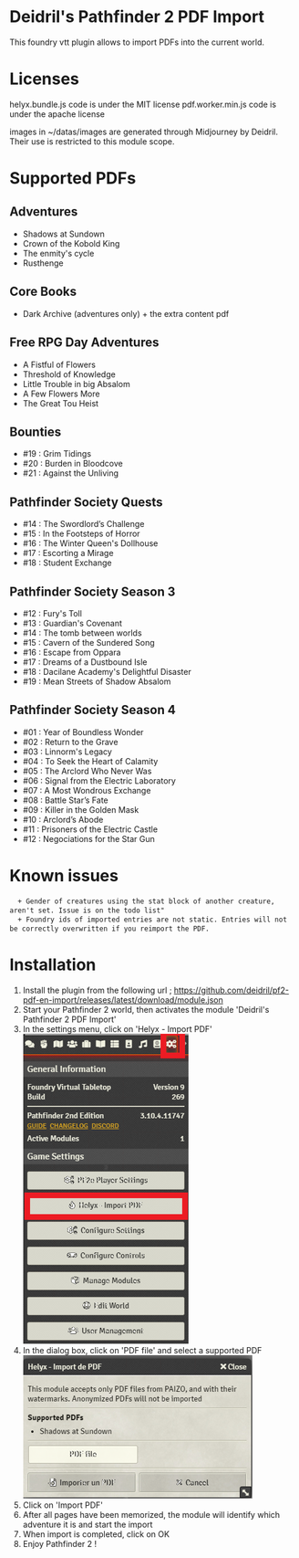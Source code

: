 # Deidril's Pathfinder 2 PDF Import
This foundry vtt plugin allows to import PDFs into the current world. 

# Licenses
helyx.bundle.js code is under the MIT license
pdf.worker.min.js code is under the apache license

images in ~/datas/images are generated through Midjourney by Deidril. Their use is restricted to this module scope.


# Supported PDFs 

## Adventures
- Shadows at Sundown
- Crown of the Kobold King
- The enmity's cycle
- Rusthenge

## Core Books
- Dark Archive (adventures only) + the extra content pdf

## Free RPG Day Adventures
- A Fistful of Flowers
- Threshold of Knowledge
- Little Trouble in big Absalom
- A Few Flowers More
- The Great Tou Heist

## Bounties
- #19 : Grim Tidings
- #20 : Burden in Bloodcove
- #21 : Against the Unliving

## Pathfinder Society Quests
- #14 : The Swordlord’s Challenge
- #15 : In the Footsteps of Horror
- #16 : The Winter Queen's Dollhouse
- #17 : Escorting a Mirage
- #18 : Student Exchange

## Pathfinder Society Season 3
- #12 : Fury's Toll
- #13 : Guardian's Covenant
- #14 : The tomb between worlds
- #15 : Cavern of the Sundered Song
- #16 : Escape from Oppara
- #17 : Dreams of a Dustbound Isle
- #18 : Dacilane Academy's Delightful Disaster
- #19 : Mean Streets of Shadow Absalom

## Pathfinder Society Season 4
- #01 : Year of Boundless Wonder
- #02 : Return to the Grave
- #03 : Linnorm's Legacy
- #04 : To Seek the Heart of Calamity
- #05 : The Arclord Who Never Was
- #06 : Signal from the Electric Laboratory
- #07 : A Most Wondrous Exchange
- #08 : Battle Star’s Fate
- #09 : Killer in the Golden Mask
- #10 : Arclord’s Abode
- #11 : Prisoners of the Electric Castle
- #12 : Negociations for the Star Gun

# Known issues

      + Gender of creatures using the stat block of another creature, aren't set. Issue is on the todo list"
      + Foundry ids of imported entries are not static. Entries will not be correctly overwritten if you reimport the PDF.

# Installation
1. Install the plugin from the following url ; https://github.com/deidril/pf2-pdf-en-import/releases/latest/download/module.json
2. Start your Pathfinder 2 world, then activates the module 'Deidril's Pathfinder 2 PDF Import'
3. In the settings menu, click on 'Helyx - Import PDF'
![Settings](/img/click_helyx.png)
4. In the dialog box, click on 'PDF file' and select a supported PDF
![Dialog](/img/dialog.png)
5. Click on 'Import PDF' 
6. After all pages have been memorized, the module will identify which adventure it is and start the import
7. When import is completed, click on OK
8. Enjoy Pathfinder 2 !

